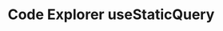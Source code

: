 ---
id: 9-code-explorer-usestaticquery
title: Code Explorer useStaticQuery
sidebar_label: Code Explorer useStaticQuery
---
